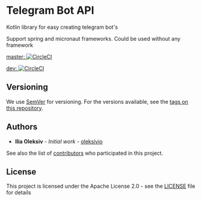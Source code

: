 # Telegram Bot API

Kotlin library for easy creating telegram bot's 

Support spring and micronaut frameworks. Could be used without any framework

[master: ![CircleCI](https://circleci.com/gh/oleksivio/tl-kbot/tree/master.svg?style=svg)](https://circleci.com/gh/oleksivio/tl-kbot/tree/master)

[dev: ![CircleCI](https://circleci.com/gh/oleksivio/tl-kbot/tree/dev.svg?style=svg)](https://circleci.com/gh/oleksivio/tl-kbot/tree/dev)

## Versioning

We use [SemVer](http://semver.org/) for versioning. For the versions available, see the [tags on this repository](https://github.com/oleksivio/telegram-bot-api/tags). 

## Authors

* **Ilia Oleksiv** - *Initial work* - [oleksivio](https://github.com/oleksivio)

See also the list of [contributors](https://github.com/oleksivio/telegram-bot-api/contributors) who participated in this project.

## License

This project is licensed under the Apache License 2.0 - see the [LICENSE](LICENSE) file for details

